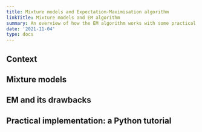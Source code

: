 ```yaml
---
title: Mixture models and Expectation-Maximisation algorithm
linkTitle: Mixture models and EM algorithm
summary: An overview of how the EM algorithm works with some practical implementation on the Gaussian Mixture Model.
date: '2021-11-04'
type: docs
---
```


## Context

## Mixture models

## EM and its drawbacks

## Practical implementation: a Python tutorial
